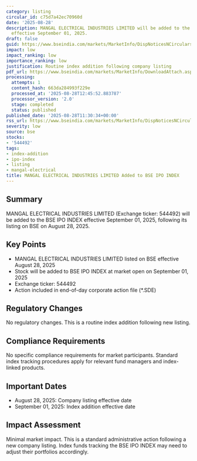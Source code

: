 ```yaml
---
category: listing
circular_id: c75d7a42ec70960d
date: '2025-08-28'
description: MANGAL ELECTRICAL INDUSTRIES LIMITED will be added to the BSE IPO INDEX
  effective September 01, 2025.
draft: false
guid: https://www.bseindia.com/markets/MarketInfo/DispNoticesNCirculars.aspx?Noticeid={129B1EF3-D7B3-4AFE-957C-29EB4B75FF9A}&noticeno=20250828-21&dt=08/28/2025&icount=21&totcount=47&flag=0
impact: low
impact_ranking: low
importance_ranking: low
justification: Routine index addition following company listing
pdf_url: https://www.bseindia.com/markets/MarketInfo/DownloadAttach.aspx?id=20250828-21&attachedId=
processing:
  attempts: 1
  content_hash: 663da284993f229e
  processed_at: '2025-08-28T12:45:52.883787'
  processor_version: '2.0'
  stage: completed
  status: published
published_date: '2025-08-28T11:30:34+00:00'
rss_url: https://www.bseindia.com/markets/MarketInfo/DispNoticesNCirculars.aspx?Noticeid={129B1EF3-D7B3-4AFE-957C-29EB4B75FF9A}&noticeno=20250828-21&dt=08/28/2025&icount=21&totcount=47&flag=0
severity: low
source: bse
stocks:
- '544492'
tags:
- index-addition
- ipo-index
- listing
- mangal-electrical
title: MANGAL ELECTRICAL INDUSTRIES LIMITED Added to BSE IPO INDEX
---
```


## Summary

MANGAL ELECTRICAL INDUSTRIES LIMITED (Exchange ticker: 544492) will be added to the BSE IPO INDEX effective September 01, 2025, following its listing on BSE on August 28, 2025.

## Key Points

- MANGAL ELECTRICAL INDUSTRIES LIMITED listed on BSE effective August 28, 2025
- Stock will be added to BSE IPO INDEX at market open on September 01, 2025
- Exchange ticker: 544492
- Action included in end-of-day corporate action file (*.SDE)

## Regulatory Changes

No regulatory changes. This is a routine index addition following new listing.

## Compliance Requirements

No specific compliance requirements for market participants. Standard index tracking procedures apply for relevant fund managers and index-linked products.

## Important Dates

- August 28, 2025: Company listing effective date
- September 01, 2025: Index addition effective date

## Impact Assessment

Minimal market impact. This is a standard administrative action following a new company listing. Index funds tracking the BSE IPO INDEX may need to adjust their portfolios accordingly.